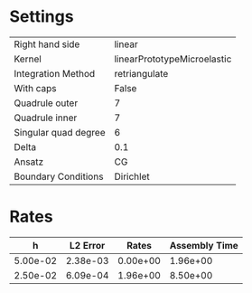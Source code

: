 # Settings
| | |
| --- | --- |
| Right hand side | linear |
| Kernel | linearPrototypeMicroelastic |
| Integration Method | retriangulate |
| With caps | False |
| Quadrule outer | 7 |
| Quadrule inner | 7 |
| Singular quad degree | 6 |
| Delta | 0.1 |
| Ansatz | CG |
| Boundary Conditions | Dirichlet |
# Rates
| h| L2 Error| Rates| Assembly Time| 
|---|---|---|---|
| 5.00e-02 | 2.38e-03 | 0.00e+00 | 1.96e+00 |
| 2.50e-02 | 6.09e-04 | 1.96e+00 | 8.50e+00 |
